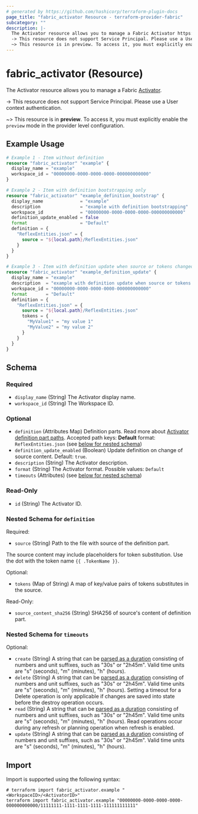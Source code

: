 ```yaml
---
# generated by https://github.com/hashicorp/terraform-plugin-docs
page_title: "fabric_activator Resource - terraform-provider-fabric"
subcategory: ""
description: |-
  The Activator resource allows you to manage a Fabric Activator https://learn.microsoft.com/fabric/real-time-intelligence/event-streams/add-destination-activator.
  -> This resource does not support Service Principal. Please use a User context authentication.
  ~> This resource is in preview. To access it, you must explicitly enable the preview mode in the provider level configuration.
---
```


# fabric_activator (Resource)

The Activator resource allows you to manage a Fabric [Activator](https://learn.microsoft.com/fabric/real-time-intelligence/event-streams/add-destination-activator).

-> This resource does not support Service Principal. Please use a User context authentication.

~> This resource is in **preview**. To access it, you must explicitly enable the `preview` mode in the provider level configuration.

## Example Usage

```terraform
# Example 1 - Item without definition
resource "fabric_activator" "example" {
  display_name = "example"
  workspace_id = "00000000-0000-0000-0000-000000000000"
}

# Example 2 - Item with definition bootstrapping only
resource "fabric_activator" "example_definition_bootstrap" {
  display_name              = "example"
  description               = "example with definition bootstrapping"
  workspace_id              = "00000000-0000-0000-0000-000000000000"
  definition_update_enabled = false
  format                    = "Default"
  definition = {
    "ReflexEntities.json" = {
      source = "${local.path}/ReflexEntities.json"
    }
  }
}

# Example 3 - Item with definition update when source or tokens changed
resource "fabric_activator" "example_definition_update" {
  display_name = "example"
  description  = "example with definition update when source or tokens changed"
  workspace_id = "00000000-0000-0000-0000-000000000000"
  format       = "Default"
  definition = {
    "ReflexEntities.json" = {
      source = "${local.path}/ReflexEntities.json"
      tokens = {
        "MyValue1" = "my value 1"
        "MyValue2" = "my value 2"
      }
    }
  }
}
```

<!-- schema generated by tfplugindocs -->
## Schema

### Required

- `display_name` (String) The Activator display name.
- `workspace_id` (String) The Workspace ID.

### Optional

- `definition` (Attributes Map) Definition parts. Read more about [Activator definition part paths](https://learn.microsoft.com/rest/api/fabric/articles/item-management/definitions/reflex-definition). Accepted path keys: **Default** format: `ReflexEntities.json` (see [below for nested schema](#nestedatt--definition))
- `definition_update_enabled` (Boolean) Update definition on change of source content. Default: `true`.
- `description` (String) The Activator description.
- `format` (String) The Activator format. Possible values: `Default`
- `timeouts` (Attributes) (see [below for nested schema](#nestedatt--timeouts))

### Read-Only

- `id` (String) The Activator ID.

<a id="nestedatt--definition"></a>

### Nested Schema for `definition`

Required:

- `source` (String) Path to the file with source of the definition part.

The source content may include placeholders for token substitution. Use the dot with the token name `{{ .TokenName }}`.

Optional:

- `tokens` (Map of String) A map of key/value pairs of tokens substitutes in the source.

Read-Only:

- `source_content_sha256` (String) SHA256 of source's content of definition part.

<a id="nestedatt--timeouts"></a>

### Nested Schema for `timeouts`

Optional:

- `create` (String) A string that can be [parsed as a duration](https://pkg.go.dev/time#ParseDuration) consisting of numbers and unit suffixes, such as "30s" or "2h45m". Valid time units are "s" (seconds), "m" (minutes), "h" (hours).
- `delete` (String) A string that can be [parsed as a duration](https://pkg.go.dev/time#ParseDuration) consisting of numbers and unit suffixes, such as "30s" or "2h45m". Valid time units are "s" (seconds), "m" (minutes), "h" (hours). Setting a timeout for a Delete operation is only applicable if changes are saved into state before the destroy operation occurs.
- `read` (String) A string that can be [parsed as a duration](https://pkg.go.dev/time#ParseDuration) consisting of numbers and unit suffixes, such as "30s" or "2h45m". Valid time units are "s" (seconds), "m" (minutes), "h" (hours). Read operations occur during any refresh or planning operation when refresh is enabled.
- `update` (String) A string that can be [parsed as a duration](https://pkg.go.dev/time#ParseDuration) consisting of numbers and unit suffixes, such as "30s" or "2h45m". Valid time units are "s" (seconds), "m" (minutes), "h" (hours).

## Import

Import is supported using the following syntax:

```shell
# terraform import fabric_activator.example "<WorkspaceID>/<ActivatorID>"
terraform import fabric_activator.example "00000000-0000-0000-0000-000000000000/11111111-1111-1111-1111-111111111111"
```
